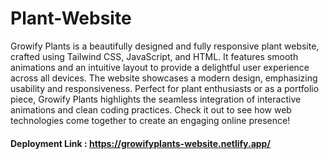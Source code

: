 # Plant-Website 
Growify Plants is a beautifully designed and fully responsive plant website, crafted using  Tailwind CSS, JavaScript, and HTML. It features smooth animations and an intuitive layout to provide a delightful user experience across all devices. The website showcases a modern design, emphasizing usability and responsiveness. Perfect for plant enthusiasts or as a portfolio piece, Growify Plants highlights the seamless integration of interactive animations and clean coding practices. Check it out to see how web technologies come together to create an engaging online presence!

#### Deployment Link : https://growifyplants-website.netlify.app/

